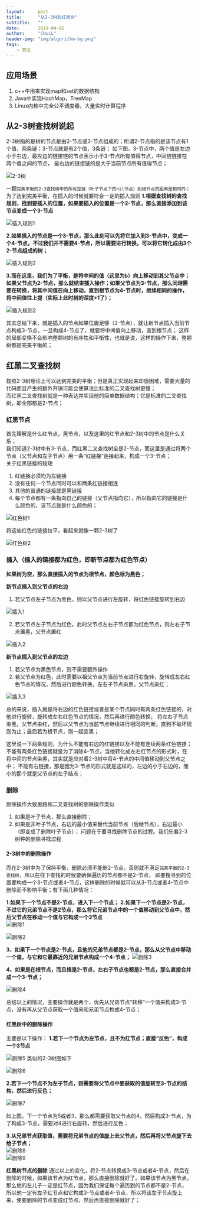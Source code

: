 ```yaml
---
layout:     post
title:      "从2-3树到红黑树"
subtitle:   ""
date:       2019-04-05
author:     "CHuiL"
header-img: "img/algorithm-bg.png"
tags:
    - 算法
---
```



## 应用场景

1. c++中用来实现map和set的数据结构
2. Java中实现HashMap，TreeMap
3. Linux内核中完全公平调度器，大量实时计算程序

## 从2-3树查找树说起

2-3树指的是树的节点是由2-节点或3-节点组成的；所谓2-节点指的是该节点有1个值，两条链；3-节点就是有2个值，3条链；
如下图，3-节点中，两个值是左边小于右边，最左边的链接链的节点表示小于3-节点所有值得节点，中间链链接在两个值之间的节点，
最右边的链接链的是大于当前节点所有值得节点；  
  
  ![2-3树](/chuil/img/algorithm/19-08-21-1.png)
 
 一颗`完美平衡的2-3查找树中的所有空链（叶子节点下的nil节点）到根节点的距离是相同的；`为了达到完美平衡，在插入的时候就要符合一定的插入规则
 **1.根据查找树的查找规则，找到要插入的位置，如果要插入的位置是一个2-节点，那么直接添加到该节点变成一个3-节点**
  
  ![插入规则1](/chuil/img/algorithm/19-08-21-2.png)
 
 **2.如果插入的节点是一个3-节点，那么此刻可以先将它加入到3-节点中，变成一个4-节点，不过我们并不需要4-节点，所以需要进行转换，可以将它转化成由3个2-节点组成的树；**
  
  ![插入规则2](/chuil/img/algorithm/19-08-21-3.png)
 
 **3.而在这里，我们为了平衡，是将中间的值（这里为b）向上移动到其父节点中；如果父节点为2-节点，那么就结束插入操作；如果父节点为3-节点，那么同理需要在转换，将其中间值在向上移动，直到根节点为4-节点时，继续相同的操作，将中间值往上提（实际上此时树的深度+1了）；**
  
  ![插入规则2](/chuil/img/algorithm/19-08-21-4.png)

其实总结下来，就是插入的节点如果位置足够（2-节点），就让新节点插入当前节点构成3-节点，一旦构成4-节点了，就要将中间值向上移动，直到根节点；
这样的局部变换不会影响整颗树的有序性和平衡性，也就是说，这样的操作下来，整颗树都是完美平衡的；

## 红黑二叉查找树

按照2-3树理论上可以达到完美的平衡；但是真正实现起来却很困难，需要大量的代码而且产生的额外开销可能会使算法比标准的二叉查找树更慢；  
而红黑二叉查找树就是一种表达并实现他的简单数据结构；它是标准的二叉查找树，即全部都是2-节点；

### 红黑节点

首先理解是什么红节点，黑节点，以及这里的红节点和2-3树中的节点是什么关系；  
我们知道2-3树中有3-节点，而红黑二叉查找树全是2-节点，而这里是通过将两个节点（父节点和左子节点）用一条“红链接”连接起来，构成一个3-节点；  
关于红黑链接的规矩
1. 红链接必须均为左链接
2. 没有任何一个节点同时可以和两条红链接相连
3. 其他的普通的链接就是黑链接
4. 每个节点都有一条指向自己的链接（父节点指向它），所以指向它的链接是什么颜色的，该节点就是什么颜色的；  
  
![红色树1](/chuil/img/algorithm/19-08-21-5.png)  

将这些红色的链接拉平，看起来就像一颗2-3树了  

![红色树2](/chuil/img/algorithm/19-08-21-6.png)

### 插入（插入的链接都为红色，即新节点都为红色节点）

**如果树为空，那么直接插入的节点为根节点，颜色标为黑色；**

**新节点插入到父节点的右边**

1. 若父节点左子节点为黑色，则以父节点进行左旋转，将红色链接旋转到右边
  
  ![插入1](/chuil/img/algorithm/19-08-21-7.png)

2. 若父节点左子节点为红色，此时父节点左右子节点都为红色节点，则左右子节点置黑，父节点置红
  
  ![插入2](/chuil/img/algorithm/19-08-21-8.png)

**新节点插入到父节点的左边**

1. 若父节点为黑色节点，则不需要额外操作
2. 若父节点为红色，此时需要以祖父节点为当前节点进行右旋转，旋转成左右红色节点的情况，然后进行颜色转换，左右子节点染黑，父节点染红；  

![插入3](/chuil/img/algorithm/19-08-21-9.png)

总的来说，插入就是将右边的红色链接或者是某个节点同时有两条红色链接的，对他进行旋转，旋转成左右红色节点的情况，然后再进行颜色转换，
将左右子节点染黑，父节点染红，然后以父节点为当前节点继续进行相同的判断，直到不破坏规则为止；最后若为根节点，则一起变黑；

这里说一下两条规则，为什么不能有右边的红链接以及不能有连续两条红色链接；
不能有两条红色链接就是为了消除4-节点，当他转化成左右红节点的形式时，在将中间的节点染黑，其实就是应对着2-3树中将4-节点的中间值移动到父节点之中；
不能有右链接，那是因为3-节点的形式就是这样的，左边的小于右边的，而小的那个就是父节点的左子结点；

### 删除

删除操作大致思路和二叉查找树的删除操作类似
1. 如果是叶子节点，那么直接删除；
2. 如果是非叶子节点，右边的最小值来替代当前节点（后继节点），右边最小（即变成了删除叶子节点）；
问题在于要寻找删除节点的过程。我们先看2-3树种的删除寻找过程

#### 2-3树中的删除操作

而在2-3树中为了保持平衡，删除必须不能删2-节点，否则就不满足`完美平衡的2-3查找树`，所以在往下查找的时候要确保遍历的节点都不是2-节点，
即要搜寻到的位置要构成一个3-节点或者4-节点，这样删除的时候就可以从3-节点或者4-节点中删除而不影响平衡；有下面几种情况：

**1.如果下一个节点不是2-节点，进入下一个节点；**
**2.如果下一个节点是2-节点，不过它的兄弟节点不是2节点，那么将它兄弟节点中的一个值移动到父节点中，然后父节点在移动一个值与它构成一个3节点**  
![删除1](/chuil/img/algorithm/19-08-21-10.png)  

![删除2](/chuil/img/algorithm/19-08-21-11.png)

**3、如果下一个节点是2-节点，且他的兄弟节点都是2-节点，那么从父节点中移动一个值，与它和它最靠近的兄弟节点构成一个4-节点；** 
![删除3](/chuil/img/algorithm/19-08-21-12.png)

**4、如果是在根节点，而且根是2-节点，左右子节点也都是2-节点，那么直接合并成一个3-节点；**  

![删除4](/chuil/img/algorithm/19-08-21-13.png)

总结以上的情况，主要操作就是两个，优先从兄弟节点“转移”一个值来构成3-节点，没有再从父节点获取一个值来和兄弟节点构成4-节点；



#### 红黑树中的删除操作
主要是以下操作：
**1.若下一个节点为左节点，且不为红节点；直接“反色”，构成一个3节点**  

![删除5](/chuil/img/algorithm/19-08-21-14.png)
类似的2-3树图如下  

![删除6](/chuil/img/algorithm/19-08-21-15.png)

**2.若下一个节点不为左子节点，则需要将父节点中要获取的值旋转至3-节点的结构，然后进行反色；**  

![删除7](/chuil/img/algorithm/19-08-21-16.png)

如上图，下一个节点为5或者3，那么都需要获取父节点的4，然后构成3-节点，为了构成3-节点，需要对4进行右旋转，然后进行反色；

**3.从兄弟节点获取值，需要将兄弟节点的值旋上去父节点，然后再将父节点旋下去给子节点；**  
![删除8](/chuil/img/algorithm/19-08-21-17.png)  
![删除9](/chuil/img/algorithm/19-08-21-18.png)

**红黑树节点的删除**
通过以上的变化，将2-节点转换成3-节点或者4-节点，然后在删除的时候，如果该节点为红节点，那么直接删除就好了。如果该节点为黑节点，那么他的左儿子一定是红节点，因为我们保证每个遍历到的节点都不是2-节点，所以他一定有左子红节点和它构成3-节点或者4-节点，所以将该左子节点旋上来，使要删除的节点变成红节点，然后再直接删除就好了；









